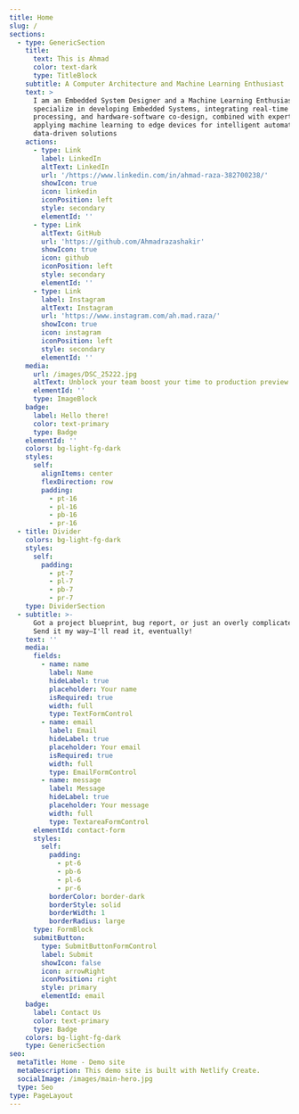 ```yaml
---
title: Home
slug: /
sections:
  - type: GenericSection
    title:
      text: This is Ahmad
      color: text-dark
      type: TitleBlock
    subtitle: A Computer Architecture and Machine Learning Enthusiast
    text: >
      I am an Embedded System Designer and a Machine Learning Enthusiast. I
      specialize in developing Embedded Systems, integrating real-time
      processing, and hardware-software co-design, combined with expertise in
      applying machine learning to edge devices for intelligent automation and
      data-driven solutions
    actions:
      - type: Link
        label: LinkedIn
        altText: LinkedIn
        url: '/https://www.linkedin.com/in/ahmad-raza-382700238/'
        showIcon: true
        icon: linkedin
        iconPosition: left
        style: secondary
        elementId: ''
      - type: Link
        altText: GitHub
        url: 'https://github.com/Ahmadrazashakir'
        showIcon: true
        icon: github
        iconPosition: left
        style: secondary
        elementId: ''
      - type: Link
        label: Instagram
        altText: Instagram
        url: 'https://www.instagram.com/ah.mad.raza/'
        showIcon: true
        icon: instagram
        iconPosition: left
        style: secondary
        elementId: ''
    media:
      url: /images/DSC_25222.jpg
      altText: Unblock your team boost your time to production preview
      elementId: ''
      type: ImageBlock
    badge:
      label: Hello there!
      color: text-primary
      type: Badge
    elementId: ''
    colors: bg-light-fg-dark
    styles:
      self:
        alignItems: center
        flexDirection: row
        padding:
          - pt-16
          - pl-16
          - pb-16
          - pr-16
  - title: Divider
    colors: bg-light-fg-dark
    styles:
      self:
        padding:
          - pt-7
          - pl-7
          - pb-7
          - pr-7
    type: DividerSection
  - subtitle: >-
      Got a project blueprint, bug report, or just an overly complicated email?
      Send it my way—I'll read it, eventually!
    text: ''
    media:
      fields:
        - name: name
          label: Name
          hideLabel: true
          placeholder: Your name
          isRequired: true
          width: full
          type: TextFormControl
        - name: email
          label: Email
          hideLabel: true
          placeholder: Your email
          isRequired: true
          width: full
          type: EmailFormControl
        - name: message
          label: Message
          hideLabel: true
          placeholder: Your message
          width: full
          type: TextareaFormControl
      elementId: contact-form
      styles:
        self:
          padding:
            - pt-6
            - pb-6
            - pl-6
            - pr-6
          borderColor: border-dark
          borderStyle: solid
          borderWidth: 1
          borderRadius: large
      type: FormBlock
      submitButton:
        type: SubmitButtonFormControl
        label: Submit
        showIcon: false
        icon: arrowRight
        iconPosition: right
        style: primary
        elementId: email
    badge:
      label: Contact Us
      color: text-primary
      type: Badge
    colors: bg-light-fg-dark
    type: GenericSection
seo:
  metaTitle: Home - Demo site
  metaDescription: This demo site is built with Netlify Create.
  socialImage: /images/main-hero.jpg
  type: Seo
type: PageLayout
---
```

